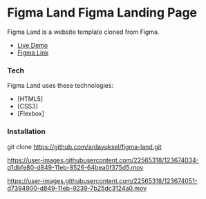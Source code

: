 # Figma Land Figma Landing Page

Figma Land is a website template cloned from Figma.
  - [Live Demo]
  - [Figma Link]

### Tech

Figma Land uses these technologies:

* [HTML5]
* [CSS3] 
* [Flexbox]

### Installation

git clone https://github.com/ardayuksel/figma-land.git

https://user-images.githubusercontent.com/22565318/123674034-d1dbfe80-d849-11eb-8526-64bea0f375d5.mov


https://user-images.githubusercontent.com/22565318/123674051-d7394900-d849-11eb-9239-7b25dc3124a0.mov



[Figma Link]: <https://www.figma.com/file/xymibpjxmeOLKf2YUJT7yz/Figma-Product-Landing-Page-(Community)>
[Live Demo]: <https://ardayuksel.github.io/figma-land/>
